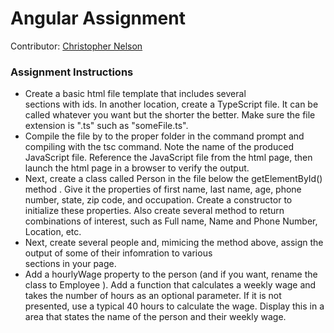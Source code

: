# Angular Assignment
Contributor: [Christopher Nelson](https://www.linkedin.com/in/chrisnelson222)

### Assignment Instructions

* Create a basic html file template that includes several <div> sections with ids.
In another location, create a TypeScript file. It can be called whatever you want but the shorter the
better. Make sure the file extension is ".ts" such as "someFile.ts".
* Compile the file by to the proper folder in the command prompt and compiling with the tsc command. Note the name of the produced JavaScript file.
Reference the JavaScript file from the html page, then launch the html page in a browser to verify the output.
* Next, create a class called Person in the file below the getElementById() method . Give it the properties of first name, last name, age, phone number, state, zip code, and occupation. Create a constructor to initialize these properties. Also create several method to return combinations of interest, such as Full name, Name and Phone Number, Location, etc.
* Next, create several people and, mimicing the method above, assign the output of some of their
infomration to various <div> sections in your page.
* Add a hourlyWage property to the person (and if you want, rename the class to Employee ). Add a function that calculates a weekly wage and takes the number of hours as an optional parameter. If it is not presented, use a typical 40 hours to calculate the wage. Display this in a area that states the name of the person and their weekly wage.



